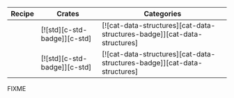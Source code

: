 | Recipe | Crates | Categories |
|--------|--------|------------|
|  | [![std][c-std-badge]][c-std] | [![cat-data-structures][cat-data-structures-badge]][cat-data-structures] |
|  | [![std][c-std-badge]][c-std] | [![cat-data-structures][cat-data-structures-badge]][cat-data-structures] |

<div class="hidden">
FIXME
</div>
